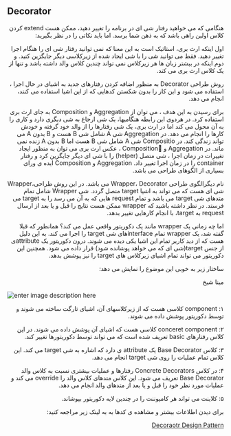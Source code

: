 
<h2>Decorator</h2>
<div dir="rtl">
<p>
هنگامی که می خواهید رفتار شی ای در برنامه را تغییر دهید، ممکن هست extend کردن کلاس اولین راهی باشد که به ذهن شما برسد. اما باید نکاتی را در نظر بگیرید:</p>
<p>
اول اینکه ارث بری، استاتیک است به این معنا که نمی توانید رفتار شی ای را هنگام اجرا تغییر دهید. فقط می توانید شی را با شی ایجاد شده از زیرکلاسی دیگر جایگزین کنید.
و دوم اینکه در بیشتر زبان ها هر زیرکلاس نمی تواند چندین کلاس والد داشته باشد و تنها از یک کلاس ارث بری می کند.
</p>
<p>
روش طراحی ‌Decorator به منظور اضافه کردن رفتارهای جدید به اشیای در حال اجرا ، استفاده می شود و این کار را بدون شکستن کدهایی که از این اشیا استفاده می کنند، انجام می دهد.
</p>
<p>
برای رسیدن به این هدف ، می توان از Aggregation و Composition به جای ارث بری استفاده کرد. در هردوی این رابطه هنگامیها، یک شی ارجاع به شی دیگری دارد و کاری را به آن محول می کند اما در ارث بری، یک شی رفتارها را از والد خود گرفته و خودش کارها را انجام می دهد.
در Aggregation شی A شامل شی B هست و B بدون A می تواند زندگی کند. در Compositio شی A شامل شی B هست اما ‌B بدون A زنده نمی ماند.
در Aggregation و Compositionُ ، عکس ارث بری می توان به منظور ایجاد تغییرات در زمان اجرا ، شی متصل (helper) را با شی ای دیگر جایگزین کرد و رفتار container را در زمان اجرا تغییر داد.
Aggregation و Composition ایده ی ورای بسیاری از الگوهای طراحی می باشد.
</p>
<p>
نام دیگرالگوی طراحی Wrapper، Decorator می باشد. در این روش طراحی،Wrapper شی ای هست که می تواند به اشیا target متصل گردد. شی Wrapper شامل تمام متدهای شی target می باشد و تمام request هایی که به آن می رسد را به target می فرستد. در نظر داشته باشید که wrapper ممکن هست نتایج را قبل و یا بعد از ارسال request به target، با انجام کارهایی تغییر بدهد.
</p>
<p>
اما چه زمانی یک wrapper مانند یک دکوریتور واقعی عمل می کند؟ همانطور که قبلا گفته شد، یک wrapper تمام interfaceهای شی target را اجرا می کند. به این دلیل هست که از دید کاربر تمام این اشیا یکی دیده می شوند. درون دکوریتور یک attributeی از جنس target(شی ای که می خواهد پوشانده شود) قرار داده می شود. همچنین این دکوریتور می تواند تمام اشیای زیرکلاس های target را نیز ‍پوشش بدهد.
</p>
<p>
ساختار زیر به خوبی این موضوع را نمایش می دهد:
</p>

  
  <p> مینا شیخ</p>
</div>

![enter image description here](https://refactoring.guru/images/patterns/diagrams/decorator/structure.png?id=8c95d894aecce5315cc1)
<div  dir="rtl">
<p>
۱: component کلاسی هست که از زیرکلاسهای آن، اشیای تارگت ساخته می شوند و توسط دکوریتور پوشش داده می شوند.</p>
<p>
۲: conceret component کلاسی هست که اشیای آن پوشش داده می شوند. در این کلاس رفتارهای basic تعریف شده است که می تواند توسط دکوریتورها تغییر کند.</p>
<p>
۳: کلاس Base Decorator یک attribute ی دارد که اشاره به شی target می کند. این کلاس تمام عملیات را روی شی target انجام می دهد.
</p>
<p>
۴: در کلاس Concrete Decorators رفتارها و عملیات بیشتری نسبت به کلاس والد ‌Base Decorator تعریف می شود. این کلاس متدهای کلاس والد را override می کند و عملیات مورد نظر خود را قبل و یا بعد از متدهای والد انجام می دهد.
</p>
<p>
۵: کلاینت می تواند هر کامپوننت را در چندین لایه دکوریتور بپوشاند.
</p>
<p>
برای دیدن اطلاعات بیشتر و مشاهده ی کدها به به لینک زیر مراجعه کنید:
</p>

[Decoraotr Design Pattern](https://refactoring.guru/design-patterns/decorator)
</div>






















